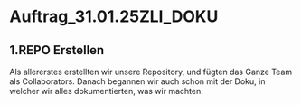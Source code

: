 # Auftrag_31.01.25ZLI_DOKU

## 1.REPO Erstellen
Als allererstes erstellten wir unsere Repository, und fügten das Ganze Team als Collaborators.
Danach begannen wir auch schon mit der Doku, in welcher wir alles dokumentierten, was wir machten.
